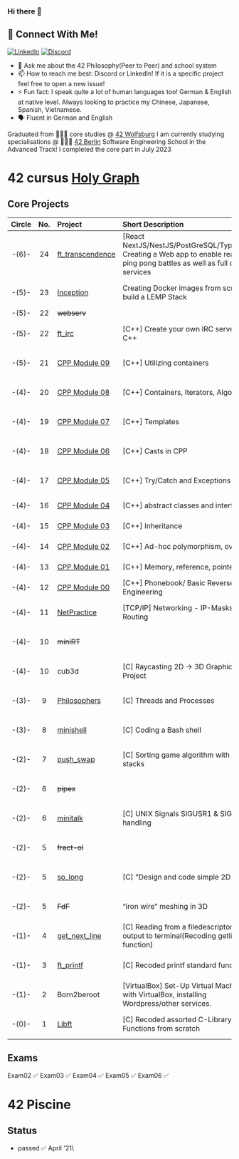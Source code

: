 ### Hi there 👋

## 📱 Connect With Me!
[![LinkedIn](https://img.shields.io/badge/-LinkedIn-0e76a8?style=flat-square&logo=linkedin&logoColor=white)](https://de.linkedin.com/in/huy-duong-aa06924a)
[![Discord](https://img.shields.io/badge/Discord-7289DA?style=flat-square&logo=discord&logoColor=white)](https://discord.com/users/176071267525328906)

- 💬 Ask me about the 42 Philosophy(Peer to Peer) and school system
- 📫 How to reach me best: Discord or LinkedIn! If it is a specific project feel free to open a new issue!
- ⚡ Fun fact: I speak quite a lot of human languages too! German & English at native level. Always looking to practice my Chinese, Japanese, Spanish, Vietnamese.
- 🗣️ Fluent in German and English

Graduated from 👨🏻‍💻 core studies @ [42 Wolfsburg](https://42wolfsburg.de/) I am currently studying specialisations @ 👨🏻‍💻 [42 Berlin](https://42berlin.de/) Software Engineering School in the Advanced Track! I completed the core part in July 2023


# 42 cursus [Holy Graph](https://cdn.discordapp.com/attachments/308385010979831809/1007561422693220402/unknown.png)

## Core Projects

|  Circle | No. | Project                                     | Short Description                | Status |     Score    |
| :-----: | :-: | :------------------------------------------ | :-----------------               | :----: | :----------: |
|-(6)-| 24  | [ft_transcendence](https://github.com/edvinas1122/42_transcendence)  | [React NextJS/NestJS/PostGreSQL/Typescript] Creating a Web app to enable real-time ping pong battles as well as full chat services | ✅     | 100 / 100 % |
|-(5)-| 23  | [Inception](../../../42_inception)          | Creating Docker images from scratch to build a LEMP Stack  | ✅     | 120 / 100 % |
|-(5)-| 22  | ~~webserv~~                                 |                                  | ➖     |             |
|-(5)-| 22  | [ft_irc](https://github.com/artur01-code/ft_irc)            | [C++] Create your own IRC server in C++ | ✅     | 125 / 100 % |
|-(5)-| 21  | [CPP Module 09](../../../42_cpp_Module09)   | [C++] Utilizing containers      | ✅     | 100 / 100 % |
|-(4)-| 20  | [CPP Module 08](../../../42_cpp_Module08)   | [C++] Containers, Iterators, Algorithms| ✅     | 100 / 100 % |
|-(4)-| 19  | [CPP Module 07](../../../42_cpp_Module07)   | [C++] Templates                        | ✅     | 100 / 100 % |
|-(4)-| 18  | [CPP Module 06](../../../42_cpp_Module06)   | [C++] Casts in CPP                     | ✅     |  90 / 100 % |
|-(4)-| 17  | [CPP Module 05](../../../42_cpp_Module05)   | [C++] Try/Catch and Exceptions         | ✅     | 100 / 100 % |
|-(4)-| 16  | [CPP Module 04](../../../42_cpp_Module04)   | [C++] abstract classes and interfaces  | ✅     | 100 / 80 % |
|-(4)-| 15  | [CPP Module 03](../../../42_cpp_Module03)   | [C++] Inheritance                      | ✅     | 100 / 80 % |
|-(4)-| 14  | [CPP Module 02](../../../42_cpp_Module02)   | [C++] Ad-hoc polymorphism, overloads   | ✅     | 100 / 80 % |
|-(4)-| 13  | [CPP Module 01](../../../42_cpp_Module01)   | [C++] Memory, reference, pointers      | ✅     | 100 / 80 % |
|-(4)-| 12  | [CPP Module 00](../../../42_cpp_Module00)   | [C++] Phonebook/ Basic Reverse Engineering | ✅     | 100 / 80 % |
|-(4)-| 11  | [NetPractice](../../../42_NetPractice)      | [TCP/IP] Networking - IP-Masks/ Routing   | ✅     | 100 / 100 % |
|-(4)-| 10  | ~~miniRT~~                                  |                                  | ➖     | --- / 100 % |
|-(4)-| 10  | cub3d                                       | [C] Raycasting 2D -> 3D Graphics Project | ✅     | 106 / 100 % |
|-(3)-| 9  | [Philosophers](../../../42_Philosophers)    | [C] Threads and Processes            | ✅     | 105 / 100 % |
|-(3)-| 8  | [minishell](../../../42_Minishell)          | [C] Coding a Bash shell                | ✅     | 101 / 100 % |
|-(2)-| 7  | [push_swap](../../../42_push_swap)          | [C] Sorting game algorithm with 2 stacks         | ✅     | 86  / 100 % |
|-(2)-| 6  | ~~pipex~~                                   |                                  | ➖     | --- / 100 % |   
|-(2)-| 6  | [minitalk](../../../42_minitalk)            | [C] UNIX Signals SIGUSR1 & SIGUSR2 handling  | ✅     | 110 / 100 % |    
|-(2)-| 5  | ~~fract-ol~~                                |                                  | ➖     | --- / 100 % |
|-(2)-| 5  | [so_long](../../../42_so_long)              | [C] "Design and code simple 2D game"  | ✅     | 100 / 100 % |
|-(2)-| 5  | ~~FdF~~                                     | “iron wire” meshing in 3D        | ➖     | --- / 100 % |    
|-(1)-| 4  | [get_next_line](../../../42_get_next_line)  | [C] Reading from a filedescriptor to output to terminal(Recoding getline function)   | ✅     | 125 / 100 % |
|-(1)-| 3  | [ft_printf](../../../42_ft_printf)          | [C] Recoded printf standard function | ✅     | 100 / 100 % |  
|-(1)-| 2  | Born2beroot                                 | [VirtualBox] Set-Up Virtual Machine with VirtualBox, installing Wordpress/other services.  | ✅     | 125 / 100 % | 
|-(0)-| 1  | [Libft](../../../42_Libft)                  | [C] Recoded assorted C-Library Functions from scratch                    | ✅     | 125 / 100 % |  

## Exams

Exam02 ✅
Exam03 ✅
Exam04 ✅
Exam05 ✅
Exam06 ✅

# 42 Piscine

## Status
* passed ✅ April '21\

<!-- ![Profile views](https://gpvc.arturio.dev/qduong42) -->
